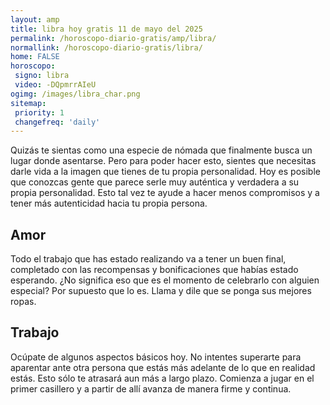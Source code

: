 ```yaml
---
layout: amp
title: libra hoy gratis 11 de mayo del 2025 
permalink: /horoscopo-diario-gratis/amp/libra/
normallink: /horoscopo-diario-gratis/libra/
home: FALSE
horoscopo:
 signo: libra
 video: -DQpmrrAIeU
ogimg: /images/libra_char.png
sitemap:
 priority: 1
 changefreq: 'daily'
---
```



Quizás te sientas como una especie de nómada que finalmente busca un lugar donde asentarse. Pero para poder hacer esto, sientes que necesitas darle vida a la imagen que tienes de tu propia personalidad. Hoy es posible que conozcas gente que parece serle muy auténtica y verdadera a su propia personalidad. Esto tal vez te ayude a hacer menos compromisos y a tener más autenticidad hacia tu propia persona.

## Amor

Todo el trabajo que has estado realizando va a tener un buen final, completado con las recompensas y bonificaciones que habías estado esperando. ¿No significa eso que es el momento de celebrarlo con alguien especial? Por supuesto que lo es. Llama y dile que se ponga sus mejores ropas.

## Trabajo

Ocúpate de algunos aspectos básicos hoy. No intentes superarte para aparentar ante otra persona que estás más adelante de lo que en realidad estás. Esto sólo te atrasará aun más a largo plazo. Comienza a jugar en el primer casillero y a partir de allí avanza de manera firme y continua.
